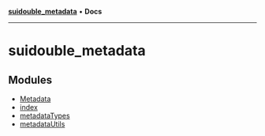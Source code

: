 [**suidouble_metadata**](README.md) • **Docs**

***

# suidouble_metadata

## Modules

- [Metadata](Metadata/README.md)
- [index](index/README.md)
- [metadataTypes](metadataTypes/README.md)
- [metadataUtils](metadataUtils/README.md)
